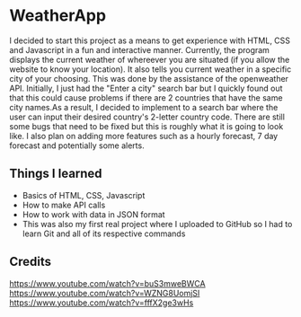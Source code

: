 # WeatherApp

I decided to start this project as a means to get experience with HTML, CSS and Javascript in a fun and interactive manner. Currently, the program displays the current
weather of whereever you are situated (if you allow the website to know your location). It also tells you current weather in a specific city of your choosing. This was
done by the assistance of the openweather API. Initially, I just had the "Enter a city" search bar but I quickly found out that this could cause problems if there are 2
countries that have the same city names.As a result, I decided to implement to a search bar where the user can input their desired country's 2-letter country code. There
are still some bugs that need to be fixed but this is roughly what it is going to look like. I also plan on adding more features such as a hourly forecast, 7 day
forecast and potentially some alerts.

## Things I learned

- Basics of HTML, CSS, Javascript
- How to make API calls
- How to work with data in JSON format
- This was also my first real project where I uploaded to GitHub so I had to learn Git and all of its respective commands

## Credits

https://www.youtube.com/watch?v=buS3mweBWCA
https://www.youtube.com/watch?v=WZNG8UomjSI
https://www.youtube.com/watch?v=fffX2ge3wHs
